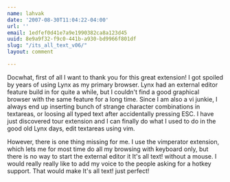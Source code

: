 ```yaml
---
name: lahvak
date: '2007-08-30T11:04:22-04:00'
url: ''
email: 1edfef0d41e7a9e1990382ca8a123d45
uuid: 8e9a9f32-f9c0-441b-a930-bd9966f801df
slug: "/its_all_text_v06/"
layout: comment

---
```


Docwhat, first of all I want to thank you for this great extension!  I got
spoiled by years of using Lynx as my primary browser.  Lynx had an external
editor feature build in for quite a while, but I couldn't find a good graphical
browser with the same feature for a long time.  Since I am also a vi junkie, I
always end up inserting bunch of strange character combinations in textareas,
or loosing all typed text after accidentally pressing ESC. I have just
discovered tour extension and I can finally do what I used to do in the good
old Lynx days, edit textareas using vim. 

However, there is one thing missing for me.  I use the vimperator extension,
which lets me for most time do all my browsing with keyboard only, but there is
no way to start the external editor it It's all text! without a mouse.  I would
really really like to add my voice to the people asking for a hotkey support.
That would make It's all text! just perfect!
